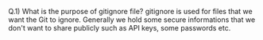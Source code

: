 Q.1)  What is the purpose of gitignore file?
gitignore is used for files that we want the Git to ignore.
Generally we hold some secure informations that we don't want
to share publicly such as API keys, some passwords etc.

